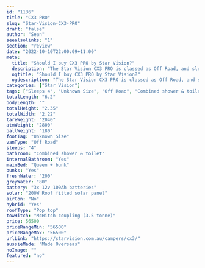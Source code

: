 ```yaml
---
id: "1136"
title: "CX3 PRO"
slug: "Star-Vision-CX3-PRO"
draft: "false"
author: "Sean"
seealsolinks: "1"
section: "review"
date: "2022-10-10T22:00:09+11:00"
meta:
  title: "Should I buy CX3 PRO by Star Vision?"
  description: "The Star Vision CX3 PRO is classed as Off Road, and sleeps 4 people. It is Made Overseas and comes in at Unknown Size. It generally has Combined shower & toilet."
  ogtitle: "Should I buy CX3 PRO by Star Vision?"
  ogdescription: "The Star Vision CX3 PRO is classed as Off Road, and sleeps 4 people. It is Made Overseas and comes in at Unknown Size. It generally has Combined shower & toilet."
categories: ["Star Vision"]
tags: ["Sleeps 4", "Unknown Size", "Off Road", "Combined shower & toilet", "Pop top", "50 - 60k", "Made Overseas"]
totalLength: "6.2"
bodyLength: ""
totalHeight: "2.35"
totalWidth: "2.22"
tareWeight: "2040"
atmWeight: "2800"
ballWeight: "180"
footTag: "Unknown Size"
vanType: "Off Road"
sleeps: "4"
bathroom: "Combined shower & toilet"
internalBathroom: "Yes"
mainBed: "Queen + bunk"
bunks: "Yes"
freshWater: "200"
greyWater: "80"
battery: "3x 12v 100Ah batteries"
solar: "200W Roof fitted solar panel"
airCon: "No"
hybrid: "Yes"
roofType: "Pop top"
towHitch: "McHitch coupling (3.5 tonne)"
price: 56500
priceRangeMin: "56500"
priceRangeMax: "56500"
urlLink: "https://starvision.com.au/campers/cx3/"
aussieMade: "Made Overseas"
noImage: ""
featured: "no"
---
```

